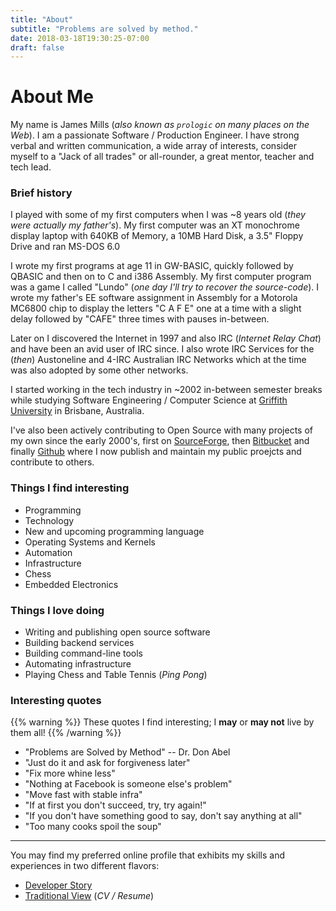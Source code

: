 ```yaml
---
title: "About"
subtitle: "Problems are solved by method."
date: 2018-03-18T19:30:25-07:00
draft: false
---
```


# About Me

My name is James Mills (*also known as `prologic` on many places on the Web*).
I am a passionate Software / Production Engineer. I have strong verbal and
written communication, a wide array of interests, consider myself to a
"Jack of all trades" or all-rounder, a great mentor, teacher and tech lead.

### Brief history

I played with some of my first computers when I was ~8 years old
(*they were actually my father's*). My first computer was an XT monochrome
display laptop with 640KB of Memory, a 10MB Hard Disk, a 3.5" Floppy Drive
and ran MS-DOS 6.0

I wrote my first programs at age 11 in GW-BASIC, quickly followed by QBASIC
and then on to C and i386 Assembly. My first computer program was a game
I called "Lundo" (*one day I'll try to recover the source-code*). I wrote my
father's EE software assignment in Assembly for a Motorola MC6800 chip to
display the letters "C A F E" one at a time with a slight delay followed by
"CAFE" three times with pauses in-between.

Later on I discovered the Internet in 1997 and also IRC (*Internet Relay Chat*)
and have been an avid user of IRC since. I also wrote IRC Services for the
(*then*) Austoneline and 4-IRC Australian IRC Networks which at the time was
also adopted by some other networks.

I started working in the tech industry in ~2002 in-between semester breaks
while studying Software Engineering / Computer Science at
[Griffith University](https://griffith.edu.au) in Brisbane, Australia.

I've also been actively contributing to Open Source with many projects of
my own since the early 2000's, first on [SourceForge](https://sourceforge.net),
then [Bitbucket](https://bitbucket.org) and finally
[Github](https://github.com) where I now publish and maintain my public
proejcts and contribute to others.

### Things I find interesting

- Programming
- Technology
- New and upcoming programming language
- Operating Systems and Kernels
- Automation
- Infrastructure
- Chess
- Embedded Electronics

### Things I love doing

- Writing and publishing open source software
- Building backend services
- Building command-line tools
- Automating infrastructure
- Playing Chess and Table Tennis (*Ping Pong*)

### Interesting quotes

{{% warning %}}
These quotes I find interesting; I **may** or **may not** live by them all!
{{% /warning %}}

- "Problems are Solved by Method" -- Dr. Don Abel
- "Just do it and ask for forgiveness later"
- "Fix more whine less"
- "Nothing at Facebook is someone else's problem"
- "Move fast with stable infra"
- "If at first you don't succeed, try, try again!"
- "If you don't have something good to say, don't say anything at all"
- "Too many cooks spoil the soup"

----

You may find my preferred online profile that exhibits my skills and
experiences in two different flavors:

- [Developer Story](https://stackoverflow.com/story/prologic)
- [Traditional View](https://stackoverflow.com/cv/prologic) (*CV / Resume*)
